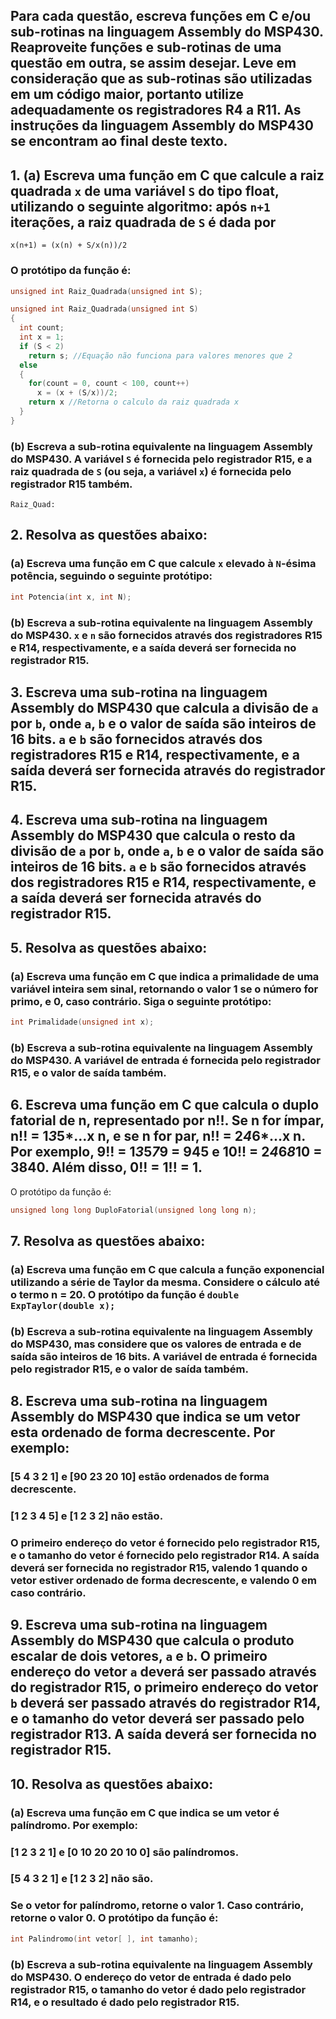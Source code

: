 ## Para cada questão, escreva funções em C e/ou sub-rotinas na linguagem Assembly do MSP430. Reaproveite funções e sub-rotinas de uma questão em outra, se assim desejar. Leve em consideração que as sub-rotinas são utilizadas em um código maior, portanto utilize adequadamente os registradores R4 a R11. As instruções da linguagem Assembly do MSP430 se encontram ao final deste texto.

## 1. (a) Escreva uma função em C que calcule a raiz quadrada `x` de uma variável `S` do tipo float, utilizando o seguinte algoritmo: após `n+1` iterações, a raiz quadrada de `S` é dada por

```
x(n+1) = (x(n) + S/x(n))/2
```

### O protótipo da função é:

```C
unsigned int Raiz_Quadrada(unsigned int S);
```

```C
unsigned int Raiz_Quadrada(unsigned int S)
{
  int count;
  int x = 1;
  if (S < 2)
    return s; //Equação não funciona para valores menores que 2
  else
  {
    for(count = 0, count < 100, count++)
      x = (x + (S/x))/2;
    return x //Retorna o calculo da raiz quadrada x
  }
}
```

### (b) Escreva a sub-rotina equivalente na linguagem Assembly do MSP430. A variável `S` é fornecida pelo registrador R15, e a raiz quadrada de `S` (ou seja, a variável `x`) é fornecida pelo registrador R15 também.

```
Raiz_Quad:

```

## 2. Resolva as questões abaixo:

### (a) Escreva uma função em C que calcule `x` elevado à `N`-ésima potência, seguindo o seguinte protótipo:

```C
int Potencia(int x, int N);
```

### (b) Escreva a sub-rotina equivalente na linguagem Assembly do MSP430. `x` e `n` são fornecidos através dos registradores R15 e R14, respectivamente, e a saída deverá ser fornecida no registrador R15.

## 3. Escreva uma sub-rotina na linguagem Assembly do MSP430 que calcula a divisão de `a` por `b`, onde `a`, `b` e o valor de saída são inteiros de 16 bits. `a` e `b` são fornecidos através dos registradores R15 e R14, respectivamente, e a saída deverá ser fornecida através do registrador R15.

## 4. Escreva uma sub-rotina na linguagem Assembly do MSP430 que calcula o resto da divisão de `a` por `b`, onde `a`, `b` e o valor de saída são inteiros de 16 bits. `a` e `b` são fornecidos através dos registradores R15 e R14, respectivamente, e a saída deverá ser fornecida através do registrador R15.

## 5. Resolva as questões abaixo:
### (a) Escreva uma função em C que indica a primalidade de uma variável inteira sem sinal, retornando o valor 1 se o número for primo, e 0, caso contrário. Siga o seguinte protótipo:

```C
int Primalidade(unsigned int x);
```

### (b) Escreva a sub-rotina equivalente na linguagem Assembly do MSP430. A variável de entrada é fornecida pelo registrador R15, e o valor de saída também.

## 6. Escreva uma função em C que calcula o duplo fatorial de n, representado por n!!. Se n for ímpar, n!! = 1*3*5*...x n, e se n for par, n!! = 2*4*6*...x n. Por exemplo, 9!! = 1*3*5*7*9 = 945 e 10!! = 2*4*6*8*10 = 3840. Além disso, 0!! = 1!! = 1.
O protótipo da função é:

```C
unsigned long long DuploFatorial(unsigned long long n);
```

## 7. Resolva as questões abaixo:
### (a) Escreva uma função em C que calcula a função exponencial utilizando a série de Taylor da mesma. Considere o cálculo até o termo n = 20. O protótipo da função é `double ExpTaylor(double x);`
### (b) Escreva a sub-rotina equivalente na linguagem Assembly do MSP430, mas considere que os valores de entrada e de saída são inteiros de 16 bits. A variável de entrada é fornecida pelo registrador R15, e o valor de saída também.

## 8. Escreva uma sub-rotina na linguagem Assembly do MSP430 que indica se um vetor esta ordenado de forma decrescente. Por exemplo:
### [5 4 3 2 1] e [90 23 20 10] estão ordenados de forma decrescente.
### [1 2 3 4 5] e [1 2 3 2] não estão.
### O primeiro endereço do vetor é fornecido pelo registrador R15, e o tamanho do vetor é fornecido pelo registrador R14. A saída deverá ser fornecida no registrador R15, valendo 1 quando o vetor estiver ordenado de forma decrescente, e valendo 0 em caso contrário.

## 9. Escreva uma sub-rotina na linguagem Assembly do MSP430 que calcula o produto escalar de dois vetores, `a` e `b`. O primeiro endereço do vetor `a` deverá ser passado através do registrador R15, o primeiro endereço do vetor `b` deverá ser passado através do registrador R14, e o tamanho do vetor deverá ser passado pelo registrador R13. A saída deverá ser fornecida no registrador R15.

## 10. Resolva as questões abaixo:
### (a) Escreva uma função em C que indica se um vetor é palíndromo. Por exemplo:
###	[1 2 3 2 1] e [0 10 20 20 10 0] são palíndromos.
###	[5 4 3 2 1] e [1 2 3 2] não são.
### Se o vetor for palíndromo, retorne o valor 1. Caso contrário, retorne o valor 0. O protótipo da função é:

```C
int Palindromo(int vetor[ ], int tamanho);
```

### (b) Escreva a sub-rotina equivalente na linguagem Assembly do MSP430. O endereço do vetor de entrada é dado pelo registrador R15, o tamanho do vetor é dado pelo registrador R14, e o resultado é dado pelo registrador R15.
